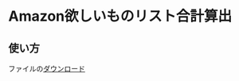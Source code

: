 # Amazon欲しいものリスト合計算出

## 使い方 
ファイルの[ダウンロード](https://github.com/Zenom-Git/Amazon-List-TotalAmount/archive/refs/heads/main.zip)




